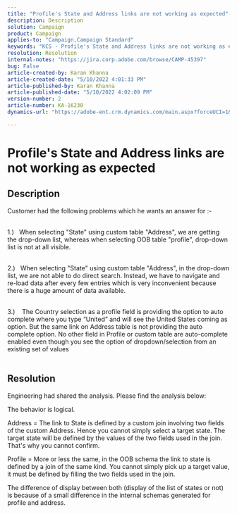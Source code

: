 ```yaml
---
title: "Profile's State and Address links are not working as expected"
description: Description
solution: Campaign
product: Campaign
applies-to: "Campaign,Campaign Standard"
keywords: "KCS - Profile's State and Address links are not working as expected "
resolution: Resolution
internal-notes: "https://jira.corp.adobe.com/browse/CAMP-45397"
bug: False
article-created-by: Karan Khanna
article-created-date: "5/10/2022 4:01:33 PM"
article-published-by: Karan Khanna
article-published-date: "5/10/2022 4:02:09 PM"
version-number: 2
article-number: KA-16230
dynamics-url: "https://adobe-ent.crm.dynamics.com/main.aspx?forceUCI=1&pagetype=entityrecord&etn=knowledgearticle&id=9e133b72-7ad0-ec11-a7b5-00224809c556"

---
```

# Profile's State and Address links are not working as expected

## Description

Customer had the following problems which he wants an answer for :-

<br>1.)   When selecting "State" using custom table "Address", we are getting the drop-down list, whereas when selecting OOB table "profile", drop-down list is not at all visible.

<br>2.)   When selecting "State" using custom table "Address", in the drop-down list, we are not able to do direct search. Instead, we have to navigate and re-load data after every few entries which is very inconvenient because there is a huge amount of data available.

<br>3.)    The Country selection as a profile field is providing the option to auto complete where you type “United” and will see the United States coming as option. But the same link on Address table is not providing the auto complete option. No other field in Profile or custom table are auto-complete enabled even though you see the option of dropdown/selection from an existing set of values<br><br>

## Resolution


Engineering had shared the analysis. Please find the analysis below:

The behavior is logical.

Address = The link to State is defined by a custom join involving two fields of the custom Address.
 Hence you cannot simply select a target state.
 The target state will be defined by the values of the two fields used in the join. That's why you cannot confirm.

Profile = More or less the same, in the OOB schema the link to state is defined by a join of the same kind.
 You cannot simply pick up a target value, it must be defined by filling the two fields used in the join.

The difference of display between both (display of the list of states or not) is because of a small difference in the internal schemas generated for profile and address.


